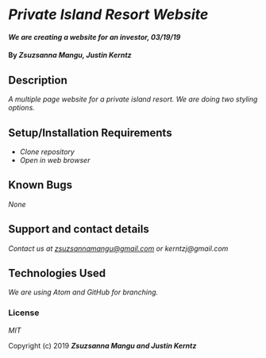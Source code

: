 # _Private Island Resort Website_

#### _We are creating a website for an investor, 03/19/19_

#### By _**Zsuzsanna Mangu, Justin Kerntz**_

## Description

_A multiple page website for a private island resort. We are doing two styling options._

## Setup/Installation Requirements

* _Clone repository_
* _Open in web browser_

## Known Bugs

_None_

## Support and contact details

_Contact us at zsuzsannamangu@gmail.com or kerntzj@gmail.com_

## Technologies Used

_We are using Atom and GitHub for branching._

### License

*MIT*

Copyright (c) 2019 **_Zsuzsanna Mangu and Justin Kerntz_**
